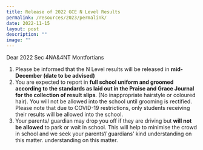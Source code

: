 ```yaml
---
title: Release of 2022 GCE N Level Results
permalink: /resources/2023/permalink/
date: 2022-11-15
layout: post
description: ""
image: ""
---
```

Dear 2022 Sec 4NA&4NT Montfortians

1. Please be informed that the N Level results will be released in **mid-December (date to be advised)** 
2. You are expected to report in **full school uniform and groomed according to the standards as laid out in the Praise and Grace Journal for the collection of result slips**. (No inappropriate hairstyle or coloured hair). You will not be allowed into the school until grooming is rectified. Please note that due to COVID-19 restrictions, only students receiving their results will be allowed into the school. 
3. Your parents/ guardian may drop you off if they are driving but **will not be allowed** to park or wait in school. This will help to minimise the crowd in school and we seek your parents’/ guardians’ kind understanding on this matter.  understanding on this matter.